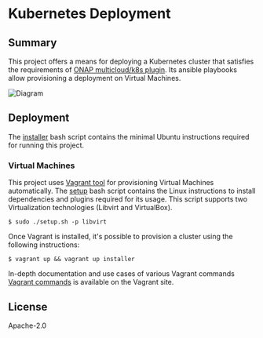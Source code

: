 # Kubernetes Deployment

## Summary

This project offers a means for deploying a Kubernetes cluster
that satisfies the requirements of [ONAP multicloud/k8s plugin][1]. Its
ansible playbooks allow provisioning a deployment on Virtual Machines.

![Diagram](../../../docs/img/diagram.png)

## Deployment

The [installer](installer.sh) bash script contains the minimal
Ubuntu instructions required for running this project.

### Virtual Machines

This project uses [Vagrant tool][2] for provisioning Virtual Machines
automatically. The [setup](setup.sh) bash script contains the
Linux instructions to install dependencies and plugins required for
its usage. This script supports two Virtualization technologies
(Libvirt and VirtualBox).

    $ sudo ./setup.sh -p libvirt

Once Vagrant is installed, it's possible to provision a cluster using
the following instructions:

    $ vagrant up && vagrant up installer

In-depth documentation and use cases of various Vagrant commands [Vagrant commands][3]
is available on the Vagrant site.

## License

Apache-2.0

[1]: https://git.onap.org/multicloud/k8s

[2]: https://www.vagrantup.com/

[3]: https://www.vagrantup.com/docs/cli/

